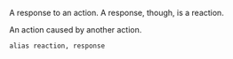 
A response to an action. A response, though, is a reaction.

An action caused by another action.

```
alias reaction, response
```
